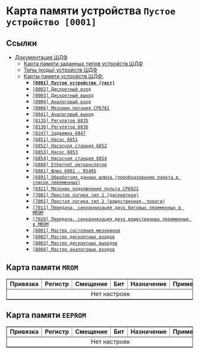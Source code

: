 # Карта памяти устройства `Пустое устройство [0001]`

## Ссылки

- [Документация ШДФ](/shdf/)
  - [Карта памяти заданных типов устройств ШДФ](/shdf/devices-map.md)
  - [Типы (коды) устройств ШДФ](/shdf/device-types.md)
  - [Карты памяти устройств ШДФ:](/shdf/maps/)
    - [**`[0001] Пустое устройство (тест)`**](/shdf/maps/[0001]%20empty.md)
    - [`[0002] Дискретный вход`](/shdf/maps/[0002]%20di.md)
    - [`[0003] Дискретный выход`](/shdf/maps/[0003]%20do.md)
    - [`[0004] Аналоговый вход`](/shdf/maps/[0004]%20ai.md)
    - [`[0006] Мезонин питания СР6761`](/shdf/maps/[0006]%20pu.md)
    - [`[0041] Аналоговый выход`](/shdf/maps/[0041]%20ao.md)
    - [`[0135] Регулятор 6835`](/shdf/maps/[0135]%20reg.md)
    - [`[0136] Регулятор 6836`](/shdf/maps/[0136]%20reg.md)
    - [`[0247] Задвижка 6847`](/shdf/maps/[0247]%20valve.md)
    - [`[6851] Насос 6851`](/shdf/maps/[6851]%20pump.md)
    - [`[6852] Насосная станция 6852`](/shdf/maps/[6852]%20ps.md)
    - [`[6853] Насос 6853`](/shdf/maps/pump%20[6853]%20.md)
    - [`[6854] Насосная станция 6854`](/shdf/maps/[6854]%20ps.md)
    - [`[6880] Ethernet ретранслятор`](/shdf/maps/[6880]%20ethernet.md)
    - [`[6881] Шлюз 6881 - RS485`](/shdf/maps/[6881]%20gate.md)
    - [`[6891] Обработчик данных шлюза (преобразование пакета в список переменных)`](/shdf/maps/[6891]%20gate.md)
    - [`[6921] Мезонин подключения пульта СР6921`](/shdf/maps/[6921]%20rc.md)
    - [`[7001] Простая логика тип 1 (дискретная)`](/shdf/maps/[7001]%20logic.md)
    - [`[7002] Простая логика тип 2 (вещественная, пороги)`](/shdf/maps/[7002]%20logic.md)
    - [`[7011] Передача, синхронизация двух битовых переменных в MROM`](/shdf/maps/[7011]%20sync.md)
    - [`[7020] Передача, синхронизация двух вещественных переменных в MROM`](/shdf/maps/[7020]%20sync.md)
    - [`[8001] Мастер состояния мезонинов`](/shdf/maps/[80001]%20mezo%20master.md)
    - [`[8002] Мастер дискретных входов`](/shdf/maps/[8002]%20mdi.md)
    - [`[8003] Мастер дискретных выходов`](/shdf/maps/[8003]%20mdo.md)
    - [`[8004] Мастер аналоговых входов`](/shdf/maps/[8004]%20mai.md)

## Карта памяти `MROM`

<table summary="Карта памяти `MROM`" border="1">
    <tbody valign="center" align="center">
        <tr>
            <td><strong>Привязка</strong></td>
            <td><strong>Регистр</strong></td>
            <td><strong>Смещение</strong></td>
            <td><strong>Бит</strong></td>
            <td align="left"><strong>Назначение</strong></td>
            <td align="left"><strong>Примечание</strong></td>
        </tr>
        <tr>
            <td colspan="6">Нет настроек</td>
        </tr>
    </tbody>
</table>

## Карта памяти `EEPROM`

<table summary="Карта памяти `EEPROM`" border="1">
    <tbody valign="center" align="center">
        <tr>
            <td><strong>Привязка</strong></td>
            <td><strong>Регистр</strong></td>
            <td><strong>Смещение</strong></td>
            <td><strong>Бит</strong></td>
            <td align="left"><strong>Назначение</strong></td>
            <td align="left"><strong>Примечание</strong></td>
        </tr>
        <tr>
            <td colspan="6">Нет настроек</td>
        </tr>
    </tbody>
</table>

